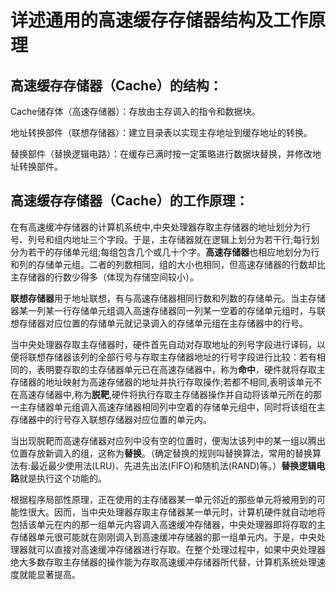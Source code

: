 # 详述通用的高速缓存存储器结构及工作原理

## 高速缓存存储器（Cache）的结构：

Cache储存体（高速存储器）：存放由主存调入的指令和数据块。

地址转换部件（联想存储器）：建立目录表以实现主存地址到缓存地址的转换。

替换部件（替换逻辑电路）：在缓存已满时按一定策略进行数据块替换，并修改地址转换部件。

## 高速缓存存储器（Cache）的工作原理：

在有高速缓冲存储器的计算机系统中,中央处理器存取主存储器的地址划分为行号、列号和组内地址三个字段。于是，主存储器就在逻辑上划分为若干行;每行划分为若干的存储单元组;每组包含几个或几十个字。**高速存储器**也相应地划分为行和列的存储单元组。二者的列数相同，组的大小也相同，但高速存储器的行数却比主存储器的行数少得多（体现为存储空间较小）。

**联想存储器**用于地址联想，有与高速存储器相同行数和列数的存储单元。当主存储器某一列某一行存储单元组调入高速存储器同一列某一空着的存储单元组时，与联想存储器对应位置的存储单元就记录调入的存储单元组在主存储器中的行号。

当中央处理器存取主存储器时，硬件首先自动对存取地址的列号字段进行译码，以便将联想存储器该列的全部行号与存取主存储器地址的行号字段进行比较：若有相同的，表明要存取的主存储器单元已在高速存储器中，称为**命中**，硬件就将存取主存储器的地址映射为高速存储器的地址并执行存取操作;若都不相同,表明该单元不在高速存储器中,称为**脱靶**,硬件将执行存取主存储器操作并自动将该单元所在的那一主存储器单元组调入高速存储器相同列中空着的存储单元组中，同时将该组在主存储器中的行号存入联想存储器对应位置的单元内。

当出现脱靶而高速存储器对应列中没有空的位置时，便淘汰该列中的某一组以腾出位置存放新调入的组，这称为**替换**。（确定替换的规则叫替换算法，常用的替换算法有:最近最少使用法(LRU)、先进先出法(FIFO)和随机法(RAND)等。）**替换逻辑电路**就是执行这个功能的。

根据程序局部性原理，正在使用的主存储器某一单元邻近的那些单元将被用到的可能性很大。因而，当中央处理器存取主存储器某一单元时，计算机硬件就自动地将包括该单元在内的那一组单元内容调入高速缓冲存储器，中央处理器即将存取的主存储器单元很可能就在刚刚调入到高速缓冲存储器的那一组单元内。于是，中央处理器就可以直接对高速缓冲存储器进行存取。在整个处理过程中，如果中央处理器绝大多数存取主存储器的操作能为存取高速缓冲存储器所代替，计算机系统处理速度就能显著提高。
